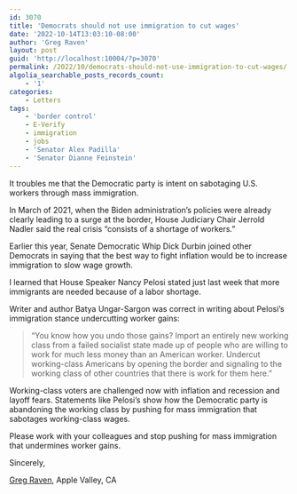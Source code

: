 ```yaml
---
id: 3070
title: 'Democrats should not use immigration to cut wages'
date: '2022-10-14T13:03:10-08:00'
author: 'Greg Raven'
layout: post
guid: 'http://localhost:10004/?p=3070'
permalink: /2022/10/democrats-should-not-use-immigration-to-cut-wages/
algolia_searchable_posts_records_count:
    - '1'
categories:
    - Letters
tags:
    - 'border control'
    - E-Verify
    - immigration
    - jobs
    - 'Senator Alex Padilla'
    - 'Senator Dianne Feinstein'
---
```


It troubles me that the Democratic party is intent on sabotaging U.S. workers through mass immigration.

In March of 2021, when the Biden administration’s policies were already clearly leading to a surge at the border, House Judiciary Chair Jerrold Nadler said the real crisis “consists of a shortage of workers.”

Earlier this year, Senate Democratic Whip Dick Durbin joined other Democrats in saying that the best way to fight inflation would be to increase immigration to slow wage growth.

I learned that House Speaker Nancy Pelosi stated just last week that more immigrants are needed because of a labor shortage.

Writer and author Batya Ungar-Sargon was correct in writing about Pelosi’s immigration stance undercutting worker gains:

> “You know how you undo those gains? Import an entirely new working class from a failed socialist state made up of people who are willing to work for much less money than an American worker. Undercut working-class Americans by opening the border and signaling to the working class of other countries that there is work for them here.”

Working-class voters are challenged now with inflation and recession and layoff fears. Statements like Pelosi’s show how the Democratic party is abandoning the working class by pushing for mass immigration that sabotages working-class wages.

Please work with your colleagues and stop pushing for mass immigration that undermines worker gains.

Sincerely,

[Greg Raven](https://www.gregraven.org/), Apple Valley, CA
